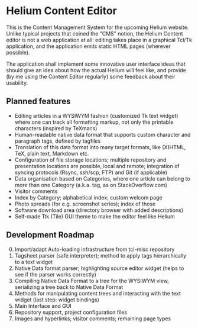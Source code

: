Helium Content Editor
=====================

This is the Content Management System for the upcoming Helium website.
Unlike typical projects that coined the "CMS" notion, the Helium
Content editor is not a web application at all: editing takes place
in a graphical Tcl/Tk application, and the application emits static
HTML pages (wherever possible).

The application shall implement some innovative user interface ideas
that should give an idea about how the actual Helium will feel like,
and provide (by me using the Content Editor regularly) some feedback
about their usability.

Planned features
----------------

* Editing articles in a WYSIWYM fashion (customized Tk text widget)
  where one can track all formatting markup, not only the printable
  characters (inspired by TeXmacs)
* Human-readable native data format that supports custom character
  and paragraph tags, defined by tagfiles
* Translation of this data format into many target formats, like
  (X)HTML, TeX, plain text, Markdown etc.   
* Configuration of file storage locations; multiple repository
  and presentation locations are possible, local and remote;
  integration of syncing protocols (Rsync, ssh/scp, FTP) and Git
  (if applicable)
* Data organisation based on Categories, where one article can belong
  to more than one Category (a.k.a. tag, as on StackOverflow.com)
* Visitor comments
* Index by Category; alphabetical index; custom welcom page
* Photo spreads (for e.g. screenshot series); index of those
* Software download area (directory browser with added descriptions)
* Self-made Ttk (Tile) GUI theme to make the editor feel like Helium

Development Roadmap
-------------------
0. Import/adapt Auto-loading infrastructure from tcl-misc repository
1. Tagsheet parser (safe interpreter); method to apply tags
   hierarchically to a text widget
2. Native Data format parser; highlighting source editor widget
   (helps to see if the parser works correctly)
3. Compiling Native Data Format to a tree for the WYSIWYM view,
   serializing a tree back to Native Data Format
4. Methods for manipulating content trees and interacting with
   the text widget (last step: widget bindings)
5. Main Interface and GUI
6. Repository support, project configuration files
7. Images and hyperlinks; visitor comments; remaining page types
